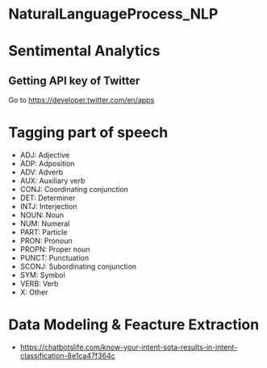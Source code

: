 # NaturalLanguageProcess_NLP

# Sentimental Analytics

## Getting API key of Twitter

Go to https://developer.twitter.com/en/apps


# Tagging part of speech

- ADJ: Adjective
- ADP: Adposition
- ADV: Adverb
- AUX: Auxiliary verb
- CONJ: Coordinating conjunction
- DET: Determiner
- INTJ: Interjection
- NOUN: Noun
- NUM: Numeral
- PART: Particle
- PRON: Pronoun
- PROPN: Proper noun
- PUNCT: Punctuation
- SCONJ: Subordinating conjunction
- SYM: Symbol
- VERB: Verb
- X: Other

# Data Modeling  & Feacture Extraction

- https://chatbotslife.com/know-your-intent-sota-results-in-intent-classification-8e1ca47f364c

